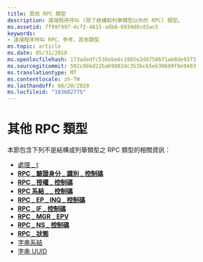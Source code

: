 ```yaml
---
title: 其他 RPC 類型
description: 遠端程序呼叫 (除了結構和列舉類型以外的 RPC) 類型。
ms.assetid: 7f99f997-4cf2-4815-adb8-6939d0cd3ac5
keywords:
- 遠端程序呼叫 RPC、參考、其他類型
ms.topic: article
ms.date: 05/31/2018
ms.openlocfilehash: 173adedfc53bebe6c1985e2dd750b71ab8de9373
ms.sourcegitcommit: 592c9bbd22ba69802dc353bcb5eb30699f9e9403
ms.translationtype: MT
ms.contentlocale: zh-TW
ms.lasthandoff: 08/20/2020
ms.locfileid: "103682775"
---
```

# <a name="other-rpc-types"></a>其他 RPC 類型

本節包含下列不是結構或列舉類型之 RPC 類型的相關資訊：

-   [處理 \_ t](/windows/desktop/Midl/handle-t)
-   [**RPC \_ 驗證身分 \_ 識別 \_ 控制碼**](rpc-auth-identity-handle.md)
-   [**RPC \_ 授權 \_ 控制碼**](rpc-authz-handle.md)
-   [**RPC 系結 \_ \_ 控制碼**](rpc-binding-handle.md)
-   [**RPC \_ EP \_ INQ \_ 控制碼**](rpc-ep-inq-handle.md)
-   [**RPC \_ IF \_ 控制碼**](rpc-if-handle.md)
-   [**RPC \_ MGR \_ EPV**](rpc-mgr-epv.md)
-   [**RPC \_ NS \_ 控制碼**](rpc-ns-handle.md)
-   [**RPC \_ 狀態**](rpc-status.md)
-   [字串系結](string-binding.md)
-   [字串 UUID](string-uuid.md)

 

 
